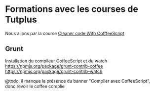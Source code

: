 # Formations avec les courses de Tutplus

Nous allons par la course
[Cleaner code With CofffeeScript](https://tutsplus.com/course/cleaner-code-with-coffeescript/)


## Grunt
Installation du compileur CoffeeScript et du watch
https://npmjs.org/package/grunt-contrib-coffee
https://npmjs.org/package/grunt-contrib-watch


@todo, il manque la présence du banner "Compiler avec CoffeeScript", donc revoir le coffee complie